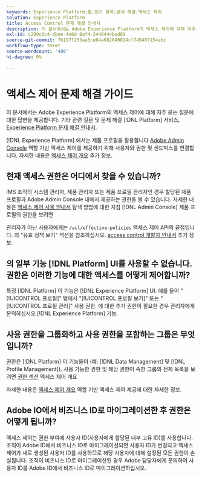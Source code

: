 ```yaml
---
keywords: Experience Platform;홈;인기 항목;문제 해결;액세스 제어
solution: Experience Platform
title: Access Control 문제 해결 안내서
description: 이 문서에서는 Adobe Experience Platform의 액세스 제어에 대해 자주 묻는 질문에 대한 답변을 제공합니다.
exl-id: c299c0c4-dbee-4e6d-8af4-2446444bed69
source-git-commit: 7b197f253aa5ce04a682040814cf749407154ebc
workflow-type: tm+mt
source-wordcount: '408'
ht-degree: 0%

---
```


# 액세스 제어 문제 해결 가이드

이 문서에서는 Adobe Experience Platform의 액세스 제어에 대해 자주 묻는 질문에 대한 답변을 제공합니다. 기타 관련 질문 및 문제 해결 [!DNL Platform] 서비스, [Experience Platform 문제 해결 안내서](../landing/troubleshooting.md).

[!DNL Experience Platform] 에서는 제품 프로필을 활용합니다 [Adobe Admin Console](https://adminconsole.adobe.com) 역할 기반 액세스 제어를 제공하기 위해 사용자와 권한 및 샌드박스를 연결합니다.  자세한 내용은 [액세스 제어 개요](home.md) 추가 정보.

## 현재 액세스 권한은 어디에서 찾을 수 있습니까?

IMS 조직의 시스템 관리자, 제품 관리자 또는 제품 프로필 관리자인 경우 할당된 제품 프로필과 Adobe Admin Console 내에서 제공하는 권한을 볼 수 있습니다. 자세한 내용은 [액세스 제어 사용 안내서](./ui/overview.md) 탐색 방법에 대한 지침 [!DNL Admin Console] 제품 프로필의 권한을 보려면

관리자가 아닌 사용자에게는 `/acl/effective-policies` 액세스 제어 API의 끝점입니다. 의 &quot;유효 정책 보기&quot; 섹션을 참조하십시오. [access control 개발자 안내서](./api/effective-policies.md) 추가 정보.

## 의 일부 기능 [!DNL Platform] UI를 사용할 수 없습니다. 권한은 이러한 기능에 대한 액세스를 어떻게 제어합니까?

특정 [!DNL Platform] 이 기능은 [!DNL Experience Platform] UI. 예를 들어 &quot;[!UICONTROL 프로필]&quot; 탭에서 &quot;[!UICONTROL 프로필 보기]&quot; 또는 &quot;[!UICONTROL 프로필 관리]&quot; 사용 권한. 에 대한 추가 권한이 필요한 경우 관리자에게 문의하십시오 [!DNL Experience Platform] 기능.

## 사용 권한을 그룹화하고 사용 권한을 포함하는 그룹은 무엇입니까?

권한은 [!DNL Platform] 이 기능들이 (예: [!DNL Data Management] 및 [!DNL Profile Management]). 사용 가능한 권한 및 해당 권한이 속한 그룹의 전체 목록을 보려면 [권한 섹션](home.md#permissions) 액세스 제어 개요

자세한 내용은 [액세스 제어 개요](home.md) 역할 기반 액세스 제어 제공에 대한 자세한 정보.

## Adobe IO에서 비즈니스 ID로 마이그레이션한 후 권한은 어떻게 됩니까?

액세스 제어는 권한 부여에 사용자 ID(사용자에게 할당된 내부 고유 ID)를 사용합니다. 조직이 Adobe ID에서 비즈니스 ID로 마이그레이션되면 사용자 ID가 변경되고 액세스 제어가 새로 생성된 사용자 ID를 사용하므로 해당 사용자에 대해 설정된 모든 권한이 손실됩니다. 조직이 비즈니스 ID로 마이그레이션된 경우 Adobe 담당자에게 문의하여 사용자 ID를 Adobe ID에서 비즈니스 ID로 마이그레이션하십시오.
